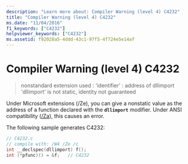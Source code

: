 ```yaml
---
description: "Learn more about: Compiler Warning (level 4) C4232"
title: "Compiler Warning (level 4) C4232"
ms.date: "11/04/2016"
f1_keywords: ["C4232"]
helpviewer_keywords: ["C4232"]
ms.assetid: f92028a5-4ddd-43c1-97f5-4f724e5e14af
---
```

# Compiler Warning (level 4) C4232

> nonstandard extension used : 'identifier' : address of dllimport 'dllimport' is not static, identity not guaranteed

Under Microsoft extensions (/Ze), you can give a nonstatic value as the address of a function declared with the **`dllimport`** modifier. Under ANSI compatibility ([/Za](../../build/reference/za-ze-disable-language-extensions.md)), this causes an error.

The following sample generates C4232:

```c
// C4232.c
// compile with: /W4 /Ze /c
int __declspec(dllimport) f();
int (*pfunc)() = &f;   // C4232
```

